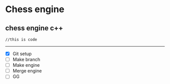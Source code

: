 # Chess engine

## chess engine c++ 

` //this is code `

---

- [x] Git setup
- [ ] Make branch
- [ ] Make engine
- [ ] Merge engine
- [ ] GG